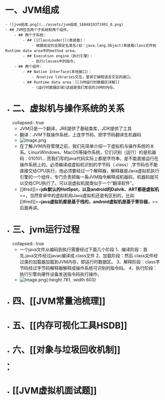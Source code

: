 # 一、JVM组成
	- ![jvm组成.png](../assets/jvm组成_1684819371991_0.png)
	- ## JVM包含两个子系统和两个组件。
		- ## 两个子系统:
			- ## [[ClassLoader]](类装载)：
				- 根据给定的全限定名类名(如：java.lang.Object)来装载class文件到Runtime data area中的method area。
			- ## Execution engine（执行引擎）：
				- 执行classes中的指令。
		- ## 两个组件:
			- ## Native Interface(本地接口)：
				- 与native libraries交互，是其它编程语言交互的接口。
			- ## Runtime data area：[[JVM运行时数据区详解]]
				- (运行时数据区域)这就是我们常说的JVM的内存。
- # 二、虚拟机与操作系统的关系
  collapsed:: true
	- JVM只是一个翻译，JRE提供了基础类库，JDK提供了工具
	- 翻译：JVM下联操作系统，上连字节码、把字节码翻译生机器码
	- ![image.png](../assets/image_1689392850615_0.png)
	- 在了解JVM内存管理之前，我们先简单介绍一下虚拟机与操作系统的关系。Linux\Windows、MacOS等操作系统，它们识别（运行）的是机器码：010101… 而我们写的java代码实际上都是字符串，是不能直接运行在操作系统上的。必须编译成虚拟机识别的字节码（.class）,字节码也不能直接交给CPU执行，他必须要经过一个解释器，解释器是Java虚拟机执行引擎的一个组件，专门负责把每一条JVM指令解释成机器码，机器码就可以交给CPU执行了。可以说虚拟机就类似于一个“翻译软件”。
	- [[#red]]==**jdk默认的HotSpot，以及android的Dalvik、ART都是虚拟机**==，当然安卓中的虚拟机和Java虚拟机还是有区别的，比如[[#red]]==**java虚拟机都是基于栈的，android虚拟机是基于寄存器，**==后面再讲。
- # 三、jvm运行过程
  collapsed:: true
	- 一个java文件从编码到执行需要经过下面几个阶段
	  1、编译阶段：首先.java文件经过javac编译成.class文件
	  2、加载阶段：然后.class文件经过类的加载器加载到JVM内存，即运行时数据区。
	  3、解释阶段：class字节码经过字节码解释器解释成操作系统可识别的指令码。
	  4、执行阶段：执行引擎向硬件设备发送指令码执行操作。
	- ![image.png](../assets/image_1684431191329_0.png){:height 781, :width 603}
- # 四、[[JVM常量池梳理]]
- # 五、[[内存可视化工具HSDB]]
- # 六、[[对象与垃圾回收机制]]
-
-
- # [[JVM虚拟机面试题]]